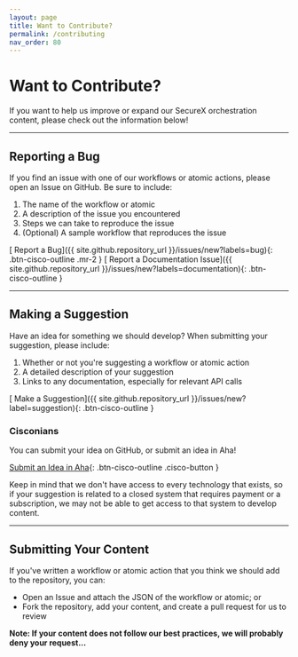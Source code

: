 ```yaml
---
layout: page
title: Want to Contribute?
permalink: /contributing
nav_order: 80
---
```


# Want to Contribute?
If you want to help us improve or expand our SecureX orchestration content, please check out the information below!

---

## Reporting a Bug
If you find an issue with one of our workflows or atomic actions, please open an Issue on GitHub. Be sure to include:
1. The name of the workflow or atomic
1. A description of the issue you encountered
1. Steps we can take to reproduce the issue
1. (Optional) A sample workflow that reproduces the issue

[<i class="fa fa-bug mr-1"></i> Report a Bug]({{ site.github.repository_url }}/issues/new?labels=bug){: .btn-cisco-outline .mr-2 } [<i class="fa fa-book-dead mr-1"></i> Report a Documentation Issue]({{ site.github.repository_url }}/issues/new?labels=documentation){: .btn-cisco-outline }

---

## Making a Suggestion
Have an idea for something we should develop? When submitting your suggestion, please include:
1. Whether or not you're suggesting a workflow or atomic action
1. A detailed description of your suggestion
1. Links to any documentation, especially for relevant API calls

[<i class="fa fa-lightbulb mr-1"></i> Make a Suggestion]({{ site.github.repository_url }}/issues/new?label=suggestion){: .btn-cisco-outline }

### Cisconians
You can submit your idea on GitHub, or submit an idea in Aha!

[Submit an Idea in Aha](https://ciscosecurity.ideas.aha.io/ideas/new?project_id=6771886138183261677&ideas_idea[idea_category_ids]=6896486690965818580){: .btn-cisco-outline .cisco-button }

Keep in mind that we don't have access to every technology that exists, so if your suggestion is related to a closed system that requires payment or a subscription, we may not be able to get access to that system to develop content.

---

## Submitting Your Content
If you've written a workflow or atomic action that you think we should add to the repository, you can:
* Open an Issue and attach the JSON of the workflow or atomic; or
* Fork the repository, add your content, and create a pull request for us to review

**Note: If your content does not follow our best practices, we will probably deny your request...**